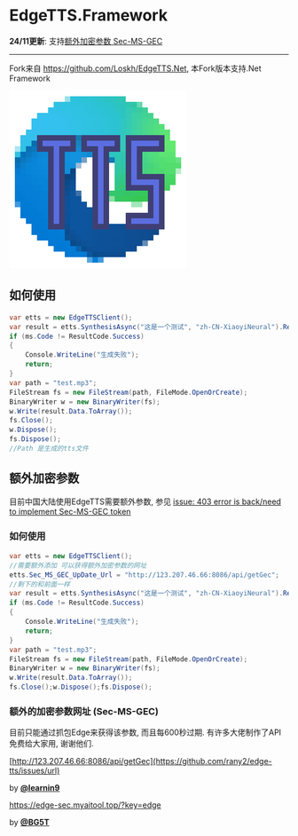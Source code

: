 # EdgeTTS.Framework

**24/11更新**: 支持[额外加密参数 Sec-MS-GEC](#额外加密参数)

---

Fork来自 https://github.com/Loskh/EdgeTTS.Net, 本Fork版本支持.Net Framework

![icon是我自己画的](README.assets/icon.png)

## 如何使用

```C#
var etts = new EdgeTTSClient();
var result = etts.SynthesisAsync("这是一个测试", "zh-CN-XiaoyiNeural").Result;
if (ms.Code != ResultCode.Success)
{
    Console.WriteLine("生成失败");
    return;
}
var path = "test.mp3";
FileStream fs = new FileStream(path, FileMode.OpenOrCreate);
BinaryWriter w = new BinaryWriter(fs);
w.Write(result.Data.ToArray());
fs.Close();
w.Dispose();
fs.Dispose();
//Path 是生成的tts文件
```

## 额外加密参数

目前中国大陆使用EdgeTTS需要额外参数, 参见  [issue: 403 error is back/need to implement Sec-MS-GEC token](https://github.com/rany2/edge-tts/issues/290)

### 如何使用

```C#
var etts = new EdgeTTSClient();
//需要额外添加 可以获得额外加密参数的网址
etts.Sec_MS_GEC_UpDate_Url = "http://123.207.46.66:8086/api/getGec";
//剩下的和前面一样
var result = etts.SynthesisAsync("这是一个测试", "zh-CN-XiaoyiNeural").Result;
if (ms.Code != ResultCode.Success)
{
    Console.WriteLine("生成失败");
    return;
}
var path = "test.mp3";
FileStream fs = new FileStream(path, FileMode.OpenOrCreate);
BinaryWriter w = new BinaryWriter(fs);
w.Write(result.Data.ToArray());
fs.Close();w.Dispose();fs.Dispose();
```

### 额外的加密参数网址 (Sec-MS-GEC)

目前只能通过抓包Edge来获得该参数, 而且每600秒过期. 有许多大佬制作了API免费给大家用, 谢谢他们.

[http://123.207.46.66:8086/api/getGec](https://github.com/rany2/edge-tts/issues/url)

by **[@learnin9](https://github.com/learnin9)**

https://edge-sec.myaitool.top/?key=edge

by **[@BG5T](https://github.com/BG5T)**
